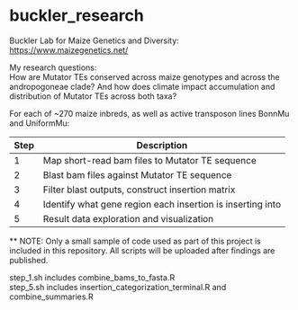 # buckler_research

Buckler Lab for Maize Genetics and Diversity: https://www.maizegenetics.net/ <br>

My research questions: <br>
How are Mutator TEs conserved across maize genotypes and across the andropogoneae clade? And how does climate impact accumulation and distribution of Mutator TEs across both taxa? <br>

For each of ~270 maize inbreds, as well as active transposon lines BonnMu and UniformMu:

| Step | Description|
| ---- | -----------|
| 1 | Map short-read bam files to Mutator TE sequence |
| 2 | Blast bam files against Mutator TE sequence |
| 3 | Filter blast outputs, construct insertion matrix |
| 4 | Identify what gene region each insertion is inserting into |
| 5 | Result data exploration and visualization | <br>

** NOTE: Only a small sample of code used as part of this project is included in this repository. All scripts will be uploaded after findings are published. <br>

step_1.sh includes combine_bams_to_fasta.R <br>
step_5.sh includes insertion_categorization_terminal.R and combine_summaries.R <br>
